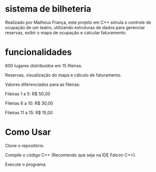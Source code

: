 # sistema de bilheteria 
Realizado por Matheus França, este projeto em C++ simula o controle de ocupação de um teatro, utilizando estruturas de dados para gerenciar reservas, exibir o mapa de ocupação e calcular faturamento.
# funcionalidades
600 lugares distribuídos em 15 fileiras.

Reservas, visualização do mapa e cálculo de faturamento.

Valores diferenciados para as fileiras:

Fileiras 1 a 5: R$ 50,00

Fileiras 6 a 10: R$ 30,00

Fileiras 11 a 15: R$ 15,00
# Como Usar
Clone o repositório.

Compile o código C++ (Recomendo que seja na IDE Falcon C++). 

Execute o programa.
